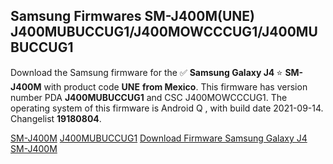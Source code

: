<h2>Samsung Firmwares SM-J400M(UNE) J400MUBUCCUG1/J400MOWCCCUG1/J400MUBUCCUG1</h2>
Download the Samsung firmware for the ✅ <strong>Samsung Galaxy J4 </strong> ⭐ <strong>SM-J400M</strong> with product code <strong>UNE</strong> <strong> from Mexico</strong>. This firmware has version number PDA <strong>J400MUBUCCUG1</strong> and CSC J400MOWCCCUG1. The operating system of this firmware is Android Q , with build date 2021-09-14. Changelist <strong>19180804</strong>.


[SM-J400M](https://samfirm.shop/samsung/model/SM-J400M)
[J400MUBUCCUG1](https://samfirm.shop/samsung/pda/J400MUBUCCUG1)
[Download Firmware Samsung Galaxy J4 SM-J400M](https://samfirm.shop/samsung/firmware/456752)
